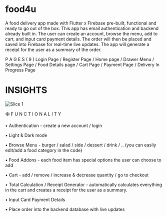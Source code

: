 # food4u

A food delivery app made with Flutter x Firebase pre-built, functional and ready to go out of the box. This app has email authentication and backend already built in. The user can create an account, browse the menu, add to cart, and input card payment details. The order will then be placed and saved into Firebase for real-time live updates. The app will generate a receipt for the user as a summary of the order.

 P A G E S ( 9 )
Login Page / Register Page / Home page / Drawer Menu / Settings Page / Food Details page / Cart Page / Payment Page / Delivery In Progress Page

# INSIGHTS

![Slice 1](https://github.com/farhan1515/Food4u/assets/108535340/136c7518-ebcc-4fcf-8356-eb737876bebc)

🕸️ F U N C T I O N A L I T Y

• Authentication - create a new account / login

• Light & Dark mode

• Browse Menu - burger / salad / side / dessert / drink / .. (you can easily edit/add a food category in the code)

• Food Addons - each food item has special options the user can choose to add

• Cart - add / remove / increase & decrease quantity / go to checkout

• Total Calculation / Receipt Generator - automatically calculates everything in the cart and creates a receipt for the user as a summary.

• Input Card Payment Details

• Place order into the backend database with live updates



